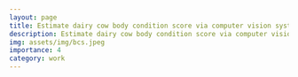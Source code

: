 ```yaml
---
layout: page
title: Estimate dairy cow body condition score via computer vision systems
description: Estimate dairy cow body condition score via computer vision systems
img: assets/img/bcs.jpeg
importance: 4
category: work
---
```

